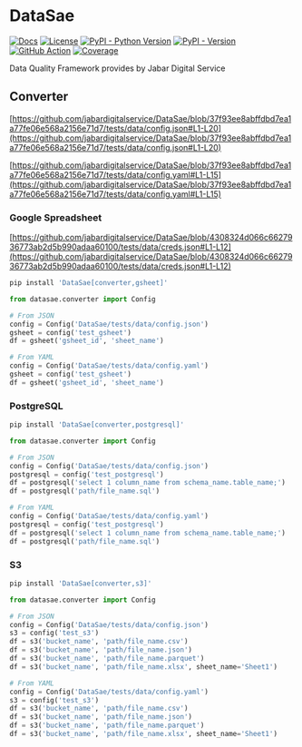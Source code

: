<!--
Copyright (c) Free Software Foundation, Inc. All rights reserved.
Licensed under the AGPL-3.0-only License. See LICENSE in the project root for license information.
-->

# DataSae

[![Docs](https://img.shields.io/badge/Docs-blue)](https://jabardigitalservice.github.io/DataSae/)
[![License](https://img.shields.io/github/license/jabardigitalservice/DataSae?logoColor=black&label=License&labelColor=black&color=brightgreen)](https://github.com/jabardigitalservice/DataSae/blob/main/LICENSE)
[![PyPI - Python Version](https://img.shields.io/pypi/pyversions/DataSae?logo=python&label=Python&labelColor=black)](https://pypi.org/project/DataSae/)
[![PyPI - Version](https://img.shields.io/pypi/v/DataSae?logo=pypi&label=PyPI&labelColor=black)](https://pypi.org/project/DataSae/)
[![GitHub Action](https://img.shields.io/github/actions/workflow/status/jabardigitalservice/DataSae/python.yaml?logo=GitHub&label=CI/CD&labelColor=black)](https://github.com/jabardigitalservice/DataSae/actions/workflows/python.yaml)
[![Coverage](https://img.shields.io/endpoint?url=https://raw.githubusercontent.com/jabardigitalservice/DataSae/python-coverage-comment-action-data/endpoint.json&labelColor=black)](https://htmlpreview.github.io/?https://github.com/jabardigitalservice/DataSae/blob/python-coverage-comment-action-data/htmlcov/index.html)

Data Quality Framework provides by Jabar Digital Service

## Converter

[https://github.com/jabardigitalservice/DataSae/blob/37f93ee8abffdbd7ea1a77fe06e568a2156e71d7/tests/data/config.json#L1-L20](https://github.com/jabardigitalservice/DataSae/blob/37f93ee8abffdbd7ea1a77fe06e568a2156e71d7/tests/data/config.json#L1-L20)

[https://github.com/jabardigitalservice/DataSae/blob/37f93ee8abffdbd7ea1a77fe06e568a2156e71d7/tests/data/config.yaml#L1-L15](https://github.com/jabardigitalservice/DataSae/blob/37f93ee8abffdbd7ea1a77fe06e568a2156e71d7/tests/data/config.yaml#L1-L15)

### Google Spreadsheet

[https://github.com/jabardigitalservice/DataSae/blob/4308324d066c6627936773ab2d5b990adaa60100/tests/data/creds.json#L1-L12](https://github.com/jabardigitalservice/DataSae/blob/4308324d066c6627936773ab2d5b990adaa60100/tests/data/creds.json#L1-L12)

```sh
pip install 'DataSae[converter,gsheet]'
```

```py
from datasae.converter import Config

# From JSON
config = Config('DataSae/tests/data/config.json')
gsheet = config('test_gsheet')
df = gsheet('gsheet_id', 'sheet_name')

# From YAML
config = Config('DataSae/tests/data/config.yaml')
gsheet = config('test_gsheet')
df = gsheet('gsheet_id', 'sheet_name')
```

### PostgreSQL

```sh
pip install 'DataSae[converter,postgresql]'
```

```py
from datasae.converter import Config

# From JSON
config = Config('DataSae/tests/data/config.json')
postgresql = config('test_postgresql')
df = postgresql('select 1 column_name from schema_name.table_name;')
df = postgresql('path/file_name.sql')

# From YAML
config = Config('DataSae/tests/data/config.yaml')
postgresql = config('test_postgresql')
df = postgresql('select 1 column_name from schema_name.table_name;')
df = postgresql('path/file_name.sql')
```

### S3

```sh
pip install 'DataSae[converter,s3]'
```

```py
from datasae.converter import Config

# From JSON
config = Config('DataSae/tests/data/config.json')
s3 = config('test_s3')
df = s3('bucket_name', 'path/file_name.csv')
df = s3('bucket_name', 'path/file_name.json')
df = s3('bucket_name', 'path/file_name.parquet')
df = s3('bucket_name', 'path/file_name.xlsx', sheet_name='Sheet1')

# From YAML
config = Config('DataSae/tests/data/config.yaml')
s3 = config('test_s3')
df = s3('bucket_name', 'path/file_name.csv')
df = s3('bucket_name', 'path/file_name.json')
df = s3('bucket_name', 'path/file_name.parquet')
df = s3('bucket_name', 'path/file_name.xlsx', sheet_name='Sheet1')
```
